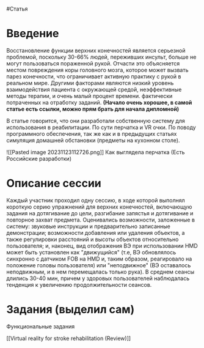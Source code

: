 #Статья 

# Введение

Восстановление функции верхних конечностей является серьезной проблемой, поскольку 30-66% людей, переживших инсульт, больше не могут пользоваться пораженной рукой. Отчасти это объясняется местом повреждения коры головного мозга, которое может вызвать парез конечности, что ограничивает активную практику с рукой в реальном мире. Другими факторами являются низкий уровень взаимодействия пациента с окружающей средой, неэффективные методы терапии, и очень малый процент времени. фактически потраченных на отработку заданий. **(Начало очень хорошее, в самой статье есть ссылки, можно прям брать для начала дипломной)**

В статье говорится, что они разработали собственную систему для использования в реабилитации. По сути перчатка и VR очки. По поводу программного обеспечения, так же как и в предыдущих статьях симуляция домашней обстановки (предметы на кухонном столе).

![[Pasted image 20231123112726.png]]
Как выглядела перчатка (Есть Российские разработки)

# Описание сессии

Каждый участник проходил одну сессию, в ходе которой выполнял короткую серию упражнений для верхних конечностей, включающую задания на дотягивание до цели, разгибание запястья и дотягивание и повторное захват предмета. Оценивались возможности, заложенные в систему: звуковые инструкции и предварительно записанные демонстрации; возможности добавления или удаления объектов, а также регулировки расстояний и высоты объектов относительно пользователя; и, наконец, вид отображения ВЭ при использовании HMD может быть установлен как "движущийся" (т.е, ВЭ обновлялось синхронно с датчиком FOB на HMD и, таким образом, реагировало на положение головы пользователя) или "неподвижное" (ВЭ оставалось неподвижным, и в нем перемещалась только рука). В среднем сеансы длились 30-40 мин, причем у здоровых пользователей наблюдалась тенденция к увеличению продолжительности сеансов.
# Задания (выделил сам)

Функциональные задания 


[[Virtual reality for stroke rehabilitation (Review)]]